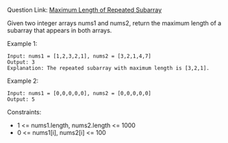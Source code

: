 Question Link: [Maximum Length of Repeated Subarray](https://leetcode.com/problems/maximum-length-of-repeated-subarray/)

Given two integer arrays nums1 and nums2, return the maximum length of a subarray that appears in both arrays.

 

Example 1:
```
Input: nums1 = [1,2,3,2,1], nums2 = [3,2,1,4,7]
Output: 3
Explanation: The repeated subarray with maximum length is [3,2,1].
```

Example 2:
```
Input: nums1 = [0,0,0,0,0], nums2 = [0,0,0,0,0]
Output: 5
``` 

Constraints:

* 1 <= nums1.length, nums2.length <= 1000
* 0 <= nums1[i], nums2[i] <= 100